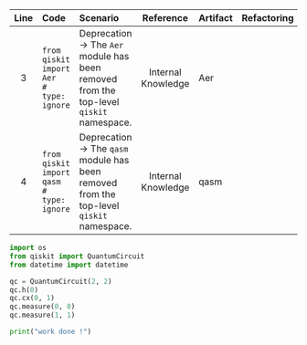 | Line | Code | Scenario | Reference | Artifact | Refactoring |
| :--: | :--- | :------- | :-------: | :------- | :---------- |
| 3 | `from qiskit import Aer              # type: ignore` | Deprecation -> The `Aer` module has been removed from the top-level `qiskit` namespace. | Internal Knowledge | Aer | |
| 4 | `from qiskit import qasm             # type: ignore` | Deprecation -> The `qasm` module has been removed from the top-level `qiskit` namespace. | Internal Knowledge | qasm | |


```python
import os
from qiskit import QuantumCircuit
from datetime import datetime

qc = QuantumCircuit(2, 2)
qc.h(0)
qc.cx(0, 1)
qc.measure(0, 0)
qc.measure(1, 1)

print("work done !")
```